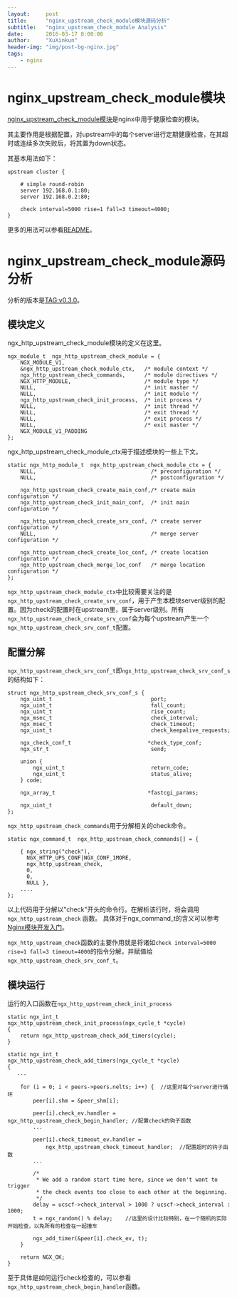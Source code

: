 ```yaml
---
layout:     post
title:      "nginx_upstream_check_module模块源码分析"
subtitle:   "nginx_upstream_check_module Analysis"
date:       2016-03-17 8:00:00
author:     "XuXinkun"
header-img: "img/post-bg-nginx.jpg"
tags:
    - nginx
---
```


# nginx_upstream_check_module模块

[nginx_upstream_check_module模块](https://github.com/yaoweibin/nginx_upstream_check_module)是nginx中用于健康检查的模块。

其主要作用是根据配置，对upstream中的每个server进行定期健康检查，在其超时或连续多次失败后，将其置为down状态。

其基本用法如下：

    upstream cluster {

        # simple round-robin
        server 192.168.0.1:80;
        server 192.168.0.2:80;

        check interval=5000 rise=1 fall=3 timeout=4000;
    }
    
更多的用法可以参看[README](https://github.com/yaoweibin/nginx_upstream_check_module/blob/master/README)。

# nginx_upstream_check_module源码分析

分析的版本是[TAG:v0.3.0](https://github.com/yaoweibin/nginx_upstream_check_module/tree/v0.3.0)。

## 模块定义

ngx_http_upstream_check_module模块的定义在这里。

    ngx_module_t  ngx_http_upstream_check_module = {
        NGX_MODULE_V1,
        &ngx_http_upstream_check_module_ctx,   /* module context */
        ngx_http_upstream_check_commands,      /* module directives */
        NGX_HTTP_MODULE,                       /* module type */
        NULL,                                  /* init master */
        NULL,                                  /* init module */
        ngx_http_upstream_check_init_process,  /* init process */
        NULL,                                  /* init thread */
        NULL,                                  /* exit thread */
        NULL,                                  /* exit process */
        NULL,                                  /* exit master */
        NGX_MODULE_V1_PADDING
    };
    
ngx_http_upstream_check_module_ctx用于描述模块的一些上下文。

    static ngx_http_module_t  ngx_http_upstream_check_module_ctx = {
        NULL,                                    /* preconfiguration */
        NULL,                                    /* postconfiguration */
    
        ngx_http_upstream_check_create_main_conf,/* create main configuration */
        ngx_http_upstream_check_init_main_conf,  /* init main configuration */
    
        ngx_http_upstream_check_create_srv_conf, /* create server configuration */
        NULL,                                    /* merge server configuration */
    
        ngx_http_upstream_check_create_loc_conf, /* create location configuration */
        ngx_http_upstream_check_merge_loc_conf   /* merge location configuration */
    };
    
`ngx_http_upstream_check_module_ctx`中比较需要关注的是`ngx_http_upstream_check_create_srv_conf`，用于产生本模块server级别的配置。因为check的配置时在upstream里，属于server级别。所有`ngx_http_upstream_check_create_srv_conf`会为每个upstream产生一个`ngx_http_upstream_check_srv_conf_t`配置。

## 配置分解

`ngx_http_upstream_check_srv_conf_t`即`ngx_http_upstream_check_srv_conf_s`的结构如下：

    struct ngx_http_upstream_check_srv_conf_s {
        ngx_uint_t                               port;
        ngx_uint_t                               fall_count;
        ngx_uint_t                               rise_count;
        ngx_msec_t                               check_interval;
        ngx_msec_t                               check_timeout;
        ngx_uint_t                               check_keepalive_requests;
    
        ngx_check_conf_t                        *check_type_conf;
        ngx_str_t                                send;
    
        union {
            ngx_uint_t                           return_code;
            ngx_uint_t                           status_alive;
        } code;
    
        ngx_array_t                             *fastcgi_params;
    
        ngx_uint_t                               default_down;
    };

`ngx_http_upstream_check_commands`用于分解相关的check命令。

    static ngx_command_t  ngx_http_upstream_check_commands[] = {
    
        { ngx_string("check"),
          NGX_HTTP_UPS_CONF|NGX_CONF_1MORE,
          ngx_http_upstream_check,
          0,
          0,
          NULL },
        ....
    };
 
以上代码用于分解以"check"开头的命令行。在解析该行时，将会调用 `ngx_http_upstream_check` 函数。
具体对于ngx_command_t的含义可以参考[Nginx模块开发入门](http://blog.chinaunix.net/uid-22400280-id-3214815.html)。

`ngx_http_upstream_check`函数的主要作用就是将诸如`check interval=5000 rise=1 fall=3 timeout=4000`的指令分解，并赋值给`ngx_http_upstream_check_srv_conf_t`。

## 模块运行

运行的入口函数在`ngx_http_upstream_check_init_process`

    static ngx_int_t
    ngx_http_upstream_check_init_process(ngx_cycle_t *cycle)
    {
        return ngx_http_upstream_check_add_timers(cycle);
    }

    static ngx_int_t
    ngx_http_upstream_check_add_timers(ngx_cycle_t *cycle)
    {
       ...
    
        for (i = 0; i < peers->peers.nelts; i++) {  //这里对每个server进行循环
            peer[i].shm = &peer_shm[i];
    
            peer[i].check_ev.handler = ngx_http_upstream_check_begin_handler; //配置check的钩子函数
            ...
    
            peer[i].check_timeout_ev.handler =
                ngx_http_upstream_check_timeout_handler;  //配置超时的钩子函数
            ...
    
            /*
             * We add a random start time here, since we don't want to trigger
             * the check events too close to each other at the beginning.
             */
            delay = ucscf->check_interval > 1000 ? ucscf->check_interval : 1000;
            t = ngx_random() % delay;    //这里的设计比较特别，在一个随机的实际开始检查，以免所有的检查在一起撞车
    
            ngx_add_timer(&peer[i].check_ev, t);
        }
    
        return NGX_OK;
    }

至于具体是如何运行check检查的，可以参看`ngx_http_upstream_check_begin_handler`函数。